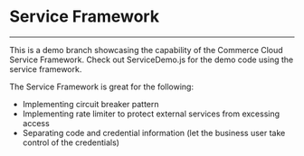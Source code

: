 # Service Framework

------
This is a demo branch showcasing the capability of the Commerce Cloud Service Framework.
Check out ServiceDemo.js for the demo code using the service framework.

The Service Framework is great for the following:
* Implementing circuit breaker pattern
* Implementing rate limiter to protect external services from excessing access
* Separating code and credential information (let the business user take control of the credentials)


